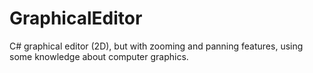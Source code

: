 # GraphicalEditor
C# graphical editor (2D), but with zooming and panning features, using some knowledge about computer graphics.
